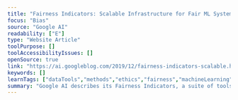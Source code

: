 ```yaml
---
title: "Fairness Indicators: Scalable Infrastructure for Fair ML Systems "
focus: "Bias"
source: "Google AI"
readability: ["E"]
type: "Website Article"
toolPurpose: []
toolAccessibilityIssues: []
openSource: true
link: "https://ai.googleblog.com/2019/12/fairness-indicators-scalable.html"
keywords: []
learnTags: ["dataTools","methods","ethics","fairness","machineLearning"]
summary: "Google AI describes its Fairness Indicators, a suite of tools that enable regular computation and visualization of fairness metrics for binary and multi-class classification. "
---
```


